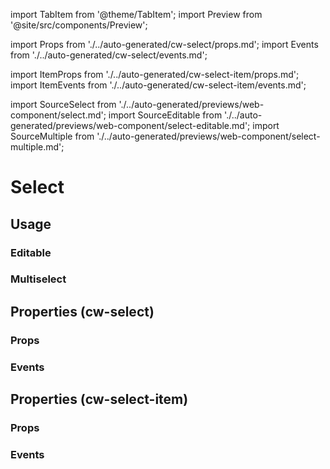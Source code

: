 import TabItem from '@theme/TabItem';
import Preview from '@site/src/components/Preview';

import Props from './../auto-generated/cw-select/props.md';
import Events from './../auto-generated/cw-select/events.md';

import ItemProps from './../auto-generated/cw-select-item/props.md';
import ItemEvents from './../auto-generated/cw-select-item/events.md';

import SourceSelect from './../auto-generated/previews/web-component/select.md';
import SourceEditable from './../auto-generated/previews/web-component/select-editable.md';
import SourceMultiple from './../auto-generated/previews/web-component/select-multiple.md';

# Select

## Usage

<Preview name="select" height="18rem">
  <TabItem value="javascript">
    <SourceSelect />
  </TabItem>
</Preview>

### Editable

<Preview name="select-editable" height="18rem">
  <TabItem value="javascript">
    <SourceEditable />
  </TabItem>
</Preview>

### Multiselect

<Preview name="select-multiple" height="18rem">
  <TabItem value="javascript">
    <SourceMultiple />
  </TabItem>
</Preview>

## Properties (cw-select)

### Props

<Props />

### Events

<Events />

## Properties (cw-select-item)

### Props

<ItemProps />

### Events

<ItemEvents />
